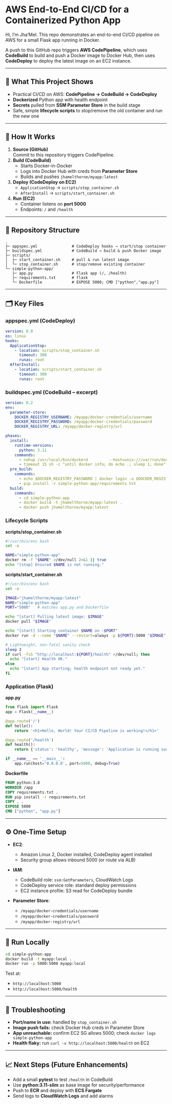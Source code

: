 # AWS End-to-End CI/CD for a Containerized Python App

Hi, I’m Jha’Mel. This repo demonstrates an end-to-end CI/CD pipeline on AWS for a small Flask app running in Docker.  

A push to this GitHub repo triggers **AWS CodePipeline**, which uses **CodeBuild** to build and push a Docker image to Docker Hub, then uses **CodeDeploy** to deploy the latest image on an EC2 instance.

---

## 🚀 What This Project Shows
- Practical CI/CD on AWS: **CodePipeline → CodeBuild → CodeDeploy**
- **Dockerized** Python app with health endpoint
- **Secrets** pulled from **SSM Parameter Store** in the build stage
- Safe, simple **lifecycle scripts** to stop/remove the old container and run the new one

---

## 🔄 How It Works
1. **Source (GitHub)**  
   Commit to this repository triggers CodePipeline.  
2. **Build (CodeBuild)**  
   - Starts Docker-in-Docker  
   - Logs into Docker Hub with creds from **Parameter Store**  
   - Builds and pushes `jhamelthorne/myapp:latest`  
3. **Deploy (CodeDeploy on EC2)**  
   - `ApplicationStop` → `scripts/stop_container.sh`  
   - `AfterInstall` → `scripts/start_container.sh`  
4. **Run (EC2)**  
   - Container listens on **port 5000**  
   - Endpoints: `/` and `/health`

---

## 📂 Repository Structure
```
.
├─ appspec.yml               # CodeDeploy hooks → start/stop container
├─ buildspec.yml             # CodeBuild → build & push Docker image
├─ scripts/
│  ├─ start_container.sh     # pull & run latest image
│  └─ stop_container.sh      # stop/remove existing container
└─ simple-python-app/
   ├─ app.py                 # Flask app (/, /health)
   ├─ requirements.txt       # flask
   └─ Dockerfile             # EXPOSE 5000; CMD ["python","app.py"]
```

---

## 🗂 Key Files

### appspec.yml (CodeDeploy)
```yaml
version: 0.0
os: linux
hooks:
  ApplicationStop:
    - location: scripts/stop_container.sh
      timeout: 300
      runas: root
  AfterInstall:
    - location: scripts/start_container.sh
      timeout: 300
      runas: root
```

### buildspec.yml (CodeBuild – excerpt)
```yaml
version: 0.2
env:
  parameter-store:
    DOCKER_REGISTRY_USERNAME: /myapp/docker-credentials/username
    DOCKER_REGISTRY_PASSWORD: /myapp/docker-credentials/password
    DOCKER_REGISTRY_URL: /myapp/docker-registry/url

phases:
  install:
    runtime-versions:
      python: 3.11
    commands:
      - nohup /usr/local/bin/dockerd         --host=unix:///var/run/docker.sock         --host=tcp://127.0.0.1:2376         --storage-driver=overlay2 &
      - timeout 15 sh -c "until docker info; do echo .; sleep 1; done"
  pre_build:
    commands:
      - echo $DOCKER_REGISTRY_PASSWORD | docker login -u $DOCKER_REGISTRY_USERNAME --password-stdin
      - pip install -r simple-python-app/requirements.txt
  build:
    commands:
      - cd simple-python-app
      - docker build -t jhamelthorne/myapp:latest .
      - docker push jhamelthorne/myapp:latest
```

### Lifecycle Scripts

**scripts/stop_container.sh**
```bash
#!/usr/bin/env bash
set -e

NAME="simple-python-app"
docker rm -f "$NAME" >/dev/null 2>&1 || true
echo "[stop] Ensured $NAME is not running."
```

**scripts/start_container.sh**
```bash
#!/usr/bin/env bash
set -e

IMAGE="jhamelthorne/myapp:latest"
NAME="simple-python-app"
PORT="5000"   # matches app.py and Dockerfile

echo "[start] Pulling latest image: $IMAGE"
docker pull "$IMAGE"

echo "[start] Starting container $NAME on :$PORT"
docker run -d --name "$NAME" --restart=always -p ${PORT}:5000 "$IMAGE"

# Lightweight, non-fatal sanity check
sleep 2
if curl -fsS "http://localhost:${PORT}/health" >/dev/null; then
  echo "[start] Health OK."
else
  echo "[start] App starting; health endpoint not ready yet."
fi
```

### Application (Flask)

**app.py**
```python
from flask import Flask
app = Flask(__name__)

@app.route('/')
def hello():
    return '<h1>Hello, World! Your CI/CD Pipeline is working!</h1>'

@app.route('/health')
def health():
    return {'status': 'healthy', 'message': 'Application is running successfully'}

if __name__ == '__main__':
    app.run(host='0.0.0.0', port=5000, debug=True)
```

**Dockerfile**
```dockerfile
FROM python:3.8
WORKDIR /app
COPY requirements.txt .
RUN pip install -r requirements.txt
COPY . .
EXPOSE 5000
CMD ["python", "app.py"]
```

---

## ⚙️ One-Time Setup
- **EC2**:  
  - Amazon Linux 2, Docker installed, CodeDeploy agent installed  
  - Security group allows inbound 5000 (or route via ALB)  

- **IAM**:  
  - CodeBuild role: `ssm:GetParameters`, CloudWatch Logs  
  - CodeDeploy service role: standard deploy permissions  
  - EC2 instance profile: S3 read for CodeDeploy bundle  

- **Parameter Store**:  
  - `/myapp/docker-credentials/username`  
  - `/myapp/docker-credentials/password`  
  - `/myapp/docker-registry/url`

---

## 🏃 Run Locally
```bash
cd simple-python-app
docker build -t myapp:local .
docker run -p 5000:5000 myapp:local
```

Test at:
- `http://localhost:5000`
- `http://localhost:5000/health`

---

## 🔧 Troubleshooting
- **Port/name in use:** handled by `stop_container.sh`  
- **Image push fails:** check Docker Hub creds in Parameter Store  
- **App unreachable:** confirm EC2 SG allows 5000; check `docker logs simple-python-app`  
- **Health flaky:** run `curl -v http://localhost:5000/health` on EC2  

---

## 📈 Next Steps (Future Enhancements)
- Add a small **pytest** to test `/health` in CodeBuild  
- Use **python:3.11-slim** as base image for security/performance  
- Push to **ECR** and deploy with **ECS Fargate**  
- Send logs to **CloudWatch Logs** and add alarms  

